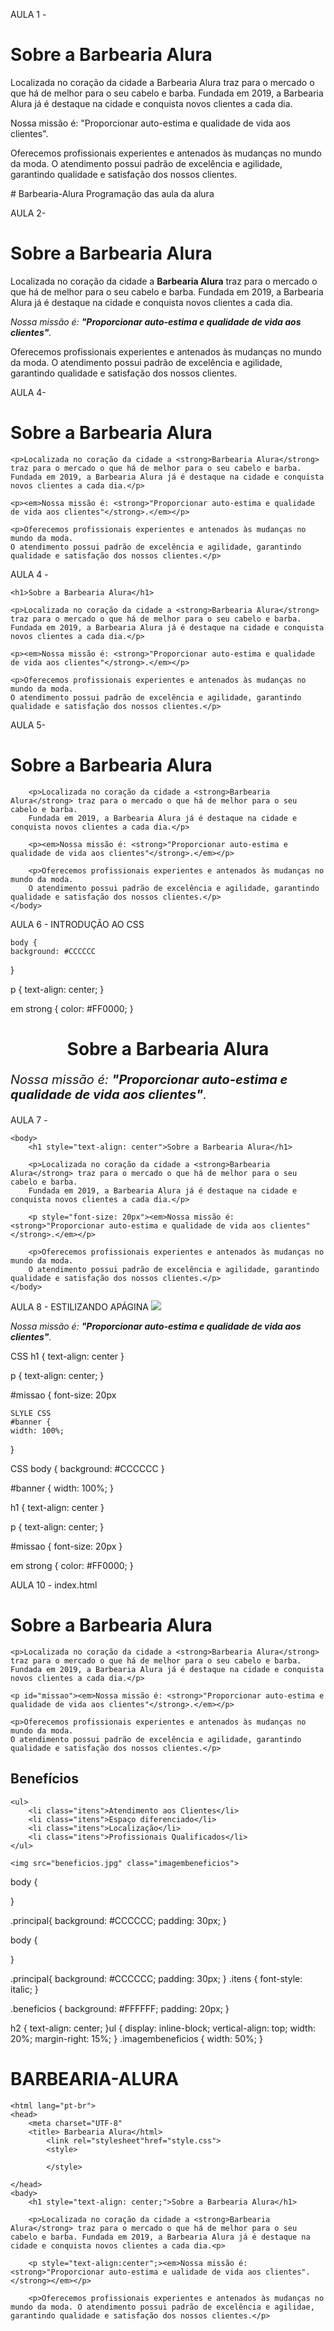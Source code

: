 


AULA 1 -  <h1>Sobre a Barbearia Alura</h1>
<p>Localizada no coração da cidade a Barbearia Alura traz para o mercado o que há de melhor para o seu cabelo e barba. 
Fundada em 2019, a Barbearia Alura já é destaque na cidade e conquista novos clientes a cada dia.</p>
<p>Nossa missão é: "Proporcionar auto-estima e qualidade de vida aos clientes".</p>
<p>Oferecemos profissionais experientes e antenados às mudanças no mundo da moda. 
O atendimento possui padrão de excelência e agilidade, garantindo qualidade e satisfação dos nossos clientes.</p># Barbearia-Alura
Programação das aula da alura


AULA 2-  <h1>Sobre a Barbearia Alura</h1>
<p>Localizada no coração da cidade a <strong>Barbearia Alura</strong> traz para o mercado o que há de melhor para o seu cabelo e barba. 
Fundada em 2019, a Barbearia Alura já é destaque na cidade e conquista novos clientes a cada dia.</p>
<p><em>Nossa missão é: <strong>"Proporcionar auto-estima e qualidade de vida aos clientes"</strong>.</em></p>
<p>Oferecemos profissionais experientes e antenados às mudanças no mundo da moda. 
O atendimento possui padrão de excelência e agilidade, garantindo qualidade e satisfação dos nossos clientes.</p>


AULA 4- <!DOCTYPE html>
<html lang="pt-br">
    <h1>Sobre a Barbearia Alura</h1>

    <p>Localizada no coração da cidade a <strong>Barbearia Alura</strong> traz para o mercado o que há de melhor para o seu cabelo e barba. 
    Fundada em 2019, a Barbearia Alura já é destaque na cidade e conquista novos clientes a cada dia.</p>

    <p><em>Nossa missão é: <strong>"Proporcionar auto-estima e qualidade de vida aos clientes"</strong>.</em></p>

    <p>Oferecemos profissionais experientes e antenados às mudanças no mundo da moda. 
    O atendimento possui padrão de excelência e agilidade, garantindo qualidade e satisfação dos nossos clientes.</p>

</html>

AULA 4 -  <!DOCTYPE html>
<html lang="pt-br">
    <meta charset="UTF-8">
    <title>Barbearia Alura</title>

    <h1>Sobre a Barbearia Alura</h1>

    <p>Localizada no coração da cidade a <strong>Barbearia Alura</strong> traz para o mercado o que há de melhor para o seu cabelo e barba. 
    Fundada em 2019, a Barbearia Alura já é destaque na cidade e conquista novos clientes a cada dia.</p>

    <p><em>Nossa missão é: <strong>"Proporcionar auto-estima e qualidade de vida aos clientes"</strong>.</em></p>

    <p>Oferecemos profissionais experientes e antenados às mudanças no mundo da moda. 
    O atendimento possui padrão de excelência e agilidade, garantindo qualidade e satisfação dos nossos clientes.</p>
</html>

AULA 5-  <!DOCTYPE html>
<html lang="pt-br">
    <head>
        <meta charset="UTF-8">
        <title>Barbearia Alura</title>
    </head>
    <body>
        <h1>Sobre a Barbearia Alura</h1>

        <p>Localizada no coração da cidade a <strong>Barbearia Alura</strong> traz para o mercado o que há de melhor para o seu cabelo e barba. 
        Fundada em 2019, a Barbearia Alura já é destaque na cidade e conquista novos clientes a cada dia.</p>

        <p><em>Nossa missão é: <strong>"Proporcionar auto-estima e qualidade de vida aos clientes"</strong>.</em></p>

        <p>Oferecemos profissionais experientes e antenados às mudanças no mundo da moda. 
        O atendimento possui padrão de excelência e agilidade, garantindo qualidade e satisfação dos nossos clientes.</p>
    </body>
</html>


AULA 6 - INTRODUÇÃO AO CSS
    
    body {
    background: #CCCCCC
}

p {
    text-align: center;
}

em strong {
    color: #FF0000;
}

<link rel="stylesheet" href="style.css">

<h1 style="text-align: center">Sobre a Barbearia Alura</h1>

<p style="font-size: 20px"><em>Nossa missão é: <strong>"Proporcionar auto-estima e qualidade de vida aos clientes"</strong>.</em></p>


AULA 7  - <!DOCTYPE html>
<html lang="pt-br">
    <head>
        <meta charset="UTF-8">
        <title>Barbearia Alura</title>
        <link rel="stylesheet" href="style.css">
    </head>

    <body>
        <h1 style="text-align: center">Sobre a Barbearia Alura</h1>

        <p>Localizada no coração da cidade a <strong>Barbearia Alura</strong> traz para o mercado o que há de melhor para o seu cabelo e barba. 
        Fundada em 2019, a Barbearia Alura já é destaque na cidade e conquista novos clientes a cada dia.</p>

        <p style="font-size: 20px"><em>Nossa missão é: <strong>"Proporcionar auto-estima e qualidade de vida aos clientes"</strong>.</em></p>

        <p>Oferecemos profissionais experientes e antenados às mudanças no mundo da moda. 
        O atendimento possui padrão de excelência e agilidade, garantindo qualidade e satisfação dos nossos clientes.</p>
    </body>
</html>

AULA 8 - ESTILIZANDO APÁGINA
<img id="banner" src="banner.jpg">

<p id="missao"><em>Nossa missão é: <strong>"Proporcionar auto-estima e qualidade de vida aos clientes"</strong>.</em></p>

CSS
h1 {
    text-align: center
}

p {
    text-align: center;
}

#missao {
    font-size: 20px
    
    SLYLE CSS
    #banner {
    width: 100%;
}

CSS
body {
    background: #CCCCCC
}

#banner {
    width: 100%;
}

h1 {
    text-align: center
}

p {
    text-align: center;
}

#missao {
    font-size: 20px
}

em strong {
    color: #FF0000;
}

AULA 10 - index.html

<div class="principal">
    <h1>Sobre a Barbearia Alura</h1>

    <p>Localizada no coração da cidade a <strong>Barbearia Alura</strong> traz para o mercado o que há de melhor para o seu cabelo e barba. 
    Fundada em 2019, a Barbearia Alura já é destaque na cidade e conquista novos clientes a cada dia.</p>

    <p id="missao"><em>Nossa missão é: <strong>"Proporcionar auto-estima e qualidade de vida aos clientes"</strong>.</em></p>

    <p>Oferecemos profissionais experientes e antenados às mudanças no mundo da moda. 
    O atendimento possui padrão de excelência e agilidade, garantindo qualidade e satisfação dos nossos clientes.</p>
</div>

<div class="beneficios">
    <h2>Benefícios</h2>

    <ul>
        <li class="itens">Atendimento aos Clientes</li>
        <li class="itens">Espaço diferenciado</li>
        <li class="itens">Localização</li>
        <li class="itens">Profissionais Qualificados</li>
    </ul>

    <img src="beneficios.jpg" class="imagembeneficios">
</div>

body {

}

.principal{
    background: #CCCCCC;
    padding: 30px;
}

body {

}

.principal{
    background: #CCCCCC;
    padding: 30px;
}
.itens {
    font-style: italic;
}

.beneficios {
    background: #FFFFFF;
    padding: 20px;
}

h2 {
    text-align: center;
}ul {
    display: inline-block;
    vertical-align: top;
    width: 20%;
    margin-right: 15%;
}
.imagembeneficios {
    width: 50%;
}
# BARBEARIA-ALURA
<!DOCTAYPE.html>
	<html lang="pt-br">
	<head>
		<meta charset="UTF-8"
		<title> Barbearia Alura</html>
			<link rel="stylesheet"href="style.css">
			<style>
				
			</style>

	</head>
	<bady>	
		<h1 style="text-align: center;">Sobre a Barbearia Alura</h1>
		
		<p>Localizada no coração da cidade a <strong>Barbearia Alura</strong> traz para o mercado o que há de melhor para o seu cabelo e barba. Fundada em 2019, a Barbearia Alura já é destaque na cidade e conquista novos clientes a cada dia.<p>
		
		<p style="text-align:center";><em>Nossa missão é: <strong>"Proporcionar auto-estima e ualidade de vida aos clientes".</strong></em></p>

		<p>Oferecemos profissionais experientes e antenados às mudanças no mundo da moda. O atendimento possui padrão de excelência e agilidae, garantindo qualidade e satisfação dos nossos clientes.</p>
</bady>
</html>
